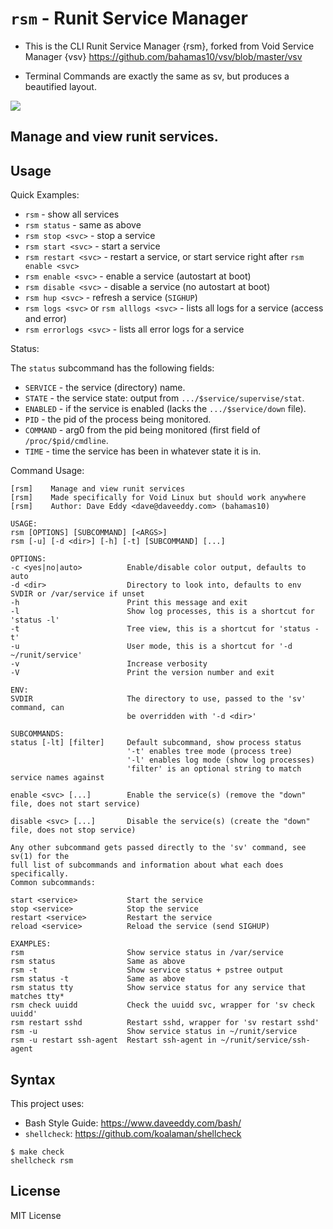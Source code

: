 # `rsm` - Runit Service Manager

- This is the CLI Runit Service Manager {rsm}, forked from Void Service Manager {vsv}  https://github.com/bahamas10/vsv/blob/master/vsv

- Terminal Commands are exactly the same as sv, but produces a beautified layout.

![](https://imgur.com/S9zdEIU.png)

## Manage and view runit services.

Usage
-----

Quick Examples:

- `rsm` - show all services
- `rsm status` - same as above
- `rsm stop <svc>` - stop a service
- `rsm start <svc>` - start a service
- `rsm restart <svc>` - restart a service, or start service right after `rsm enable <svc>`
- `rsm enable <svc>` - enable a service (autostart at boot)
- `rsm disable <svc>` - disable a service (no autostart at boot)
- `rsm hup <svc>` - refresh a service (`SIGHUP`)
- `rsm logs <svc>` or `rsm alllogs <svc>` - lists all logs for a service (access and error)
- `rsm errorlogs <svc>` - lists all error logs for a service

Status:

The `status` subcommand has the following fields:

- `SERVICE` - the service (directory) name.
- `STATE` - the service state: output from `.../$service/supervise/stat`.
- `ENABLED` - if the service is enabled (lacks the `.../$service/down` file).
- `PID` - the pid of the process being monitored.
- `COMMAND` - arg0 from the pid being monitored (first field of `/proc/$pid/cmdline`.
- `TIME` - time the service has been in whatever state it is in.

Command Usage:

    [rsm]    Manage and view runit services
    [rsm]    Made specifically for Void Linux but should work anywhere
    [rsm]    Author: Dave Eddy <dave@daveeddy.com> (bahamas10)

    USAGE:
    rsm [OPTIONS] [SUBCOMMAND] [<ARGS>]
    rsm [-u] [-d <dir>] [-h] [-t] [SUBCOMMAND] [...]

    OPTIONS:
    -c <yes|no|auto>          Enable/disable color output, defaults to auto
    -d <dir>                  Directory to look into, defaults to env SVDIR or /var/service if unset
    -h                        Print this message and exit
    -l                        Show log processes, this is a shortcut for 'status -l'
    -t                        Tree view, this is a shortcut for 'status -t'
    -u                        User mode, this is a shortcut for '-d ~/runit/service'
    -v                        Increase verbosity
    -V                        Print the version number and exit

    ENV:
    SVDIR                     The directory to use, passed to the 'sv' command, can
                              be overridden with '-d <dir>'

    SUBCOMMANDS:
    status [-lt] [filter]     Default subcommand, show process status
                              '-t' enables tree mode (process tree)
                              '-l' enables log mode (show log processes)
                              'filter' is an optional string to match service names against

    enable <svc> [...]        Enable the service(s) (remove the "down" file, does not start service)

    disable <svc> [...]       Disable the service(s) (create the "down" file, does not stop service)

    Any other subcommand gets passed directly to the 'sv' command, see sv(1) for the
    full list of subcommands and information about what each does specifically.
    Common subcommands:

    start <service>           Start the service
    stop <service>            Stop the service
    restart <service>         Restart the service
    reload <service>          Reload the service (send SIGHUP)

    EXAMPLES:
    rsm                       Show service status in /var/service
    rsm status                Same as above
    rsm -t                    Show service status + pstree output
    rsm status -t             Same as above
    rsm status tty            Show service status for any service that matches tty*
    rsm check uuidd           Check the uuidd svc, wrapper for 'sv check uuidd'
    rsm restart sshd          Restart sshd, wrapper for 'sv restart sshd'
    rsm -u                    Show service status in ~/runit/service
    rsm -u restart ssh-agent  Restart ssh-agent in ~/runit/service/ssh-agent

Syntax
------

This project uses:

- Bash Style Guide: https://www.daveeddy.com/bash/
- `shellcheck`: https://github.com/koalaman/shellcheck

```
$ make check
shellcheck rsm
```

License
-------

MIT License
